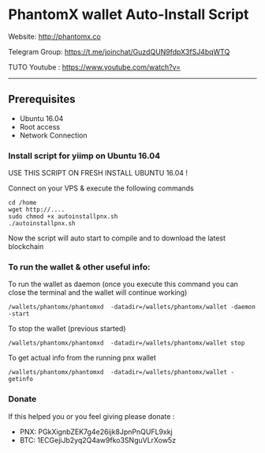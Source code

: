 # PhantomX wallet Auto-Install Script

Website: http://phantomx.co

Telegram Group: https://t.me/joinchat/GuzdQUN9fdpX3fSJ4bqWTQ

TUTO Youtube : https://www.youtube.com/watch?v=

***********************************

## Prerequisites

- Ubuntu 16.04
- Root access
- Network Connection


### Install script for yiimp on Ubuntu 16.04

USE THIS SCRIPT ON FRESH INSTALL UBUNTU 16.04 !

Connect on your VPS & execute the following commands

    cd /home
    wget http://....
    sudo chmod +x autoinstallpnx.sh
    ./autoinstallpnx.sh

Now the script will auto start to compile and to download the latest blockchain



### To run the wallet & other useful info:

To run the wallet as daemon (once you execute this command you can close the terminal and the wallet will continue working)

    /wallets/phantomx/phantomxd  -datadir=/wallets/phantomx/wallet -daemon -start

To stop the wallet (previous started)

    /wallets/phantomx/phantomxd  -datadir=/wallets/phantomx/wallet stop

To get actual info from the running pnx wallet

    /wallets/phantomx/phantomxd  -datadir=/wallets/phantomx/wallet -getinfo


### Donate

If this helped you or you feel giving please donate :
 - PNX: PGkXignbZEK7g4e26ijk8JpnPnQUFL9xkj
 - BTC: 1ECGejiJb2yq2Q4aw9fko3SNguVLrXow5z
